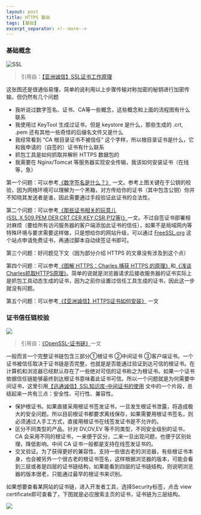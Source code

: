 ```yaml
---
layout: post
title: HTTPS 基础
tags: [基础]
excerpt_separator: <!--more-->
---
```


<!--more-->

### 基础概念

![SSL](http://imglf3.nosdn0.126.net/img/NUt6Tlg5Wm81QnhsTU41dUZUN0hOMFQyb0M0ZTlBK2EyN0FSZjNkL0JkU1c0WUdXdnhiNk9BPT0.png?imageView&thumbnail=1680x0&quality=100&stripmeta=0)

> 引用自：[【亚洲诚信】SSL证书工作原理](https://www.trustasia.com/ssl-work-principle)

这张图还是很通俗易懂，简单的说利用以上步骤传输对称加密的秘钥进行加密传输，但仍然有几个问题

- 我听说过数字签名、证书、CA等一些概念，这些概念和上面的流程图有什么联系
- 我使用过 KeyTool 生成过证书，但是 keystore 是什么，那些生成的 .crt, .pem 还有其他一些奇怪的后缀名文件又是什么
- 我经常看到 “CA 根目录证书不被信任” 这个字样，所以根目录证书是什么，它和我申请的（自签的）证书有什么联系
- 抓包工具是如何抓取并解析 HTTPS 数据包的
- 我需要在 Nginx/Tomcat 等服务器实现安全传输，我该如何安装证书（在线等，急）

第一个问题：可以参考[《数字签名是什么？》](http://www.ruanyifeng.com/blog/2011/08/what_is_a_digital_signature.html) 一文。参考上图关键在于公钥的校验，因为网络环境可以理解为一个黑箱，对方传给你的证书（其中包含公钥）你并不知晓其发送者是谁，因此需要通过手段验证此证书的合法性。

第二个问题：可以参考[《那些证书相关的玩意儿(SSL,X.509,PEM,DER,CRT,CER,KEY,CSR,P12等)》](https://www.cnblogs.com/guogangj/p/4118605.html)一文。不过自签证书部署相对麻烦（要给所有访问服务器的客户端添加此证书的信任），如果不是局域网内等特殊环境与要求需要这样做，只是想给你的网站升级，可以通过 [FreeSSL.org](https://freessl.cn/) 这个站点申请免费证书，再通过脚本自动续签证书即可。

第三个问题：好问题见下文（因为部分介绍 HTTPS 的文章没有涉及到这个点）

第四个问题：可以参考[《图解 HTTPS：Charles 捕获 HTTPS 的原理》](https://github.com/youngwind/blog/issues/108)和[《浅谈Charles抓取HTTPS原理》](https://www.jianshu.com/p/405f9d76f8c4)。简单的说就是浏览器请求后接收服务器的证书实际上是抓包工具动态生成的证书，因为之前你设置过信任工具生成的证书，因此这一步就没有问题。

第五个问题：可以参考[《【亚洲诚信】HTTPS证书如何安装》](https://www.trustasia.com/how-to-install-https-certificate) 一文

### 证书信任链校验

![](http://imglf6.nosdn0.126.net/img/NUt6Tlg5Wm81Qnk5dGlWYktnUGF3UWpJUC8vd2x4di8xS08wTHFIQzVxem4wdkxCcG9Gc2FnPT0.png?imageView&thumbnail=1680x0&quality=96&stripmeta=0)

> 引用自：[《OpenSSL-证书链》](https://blog.csdn.net/u011130578/article/details/76246863)一文

一般而言一个完整证书链包含三部分①根证书 ②中间证书 ③客户端证书。一个证书被信任取决于证书链是否完整，也就是是否能通过验证到达可信的根证书。在计算机和浏览器已经默认存在了一些绝对可信的证书称之为根证书。如果一个证书依据信任链能够最终到达根证书意味着此证书可信。所以一个问题就是为何需要中间证书，这里引用[【迅通诚信】SSL知识库-中间证书的使用](<https://www.myssl.cn/home/article-0406-42.html>) 文中的一个片段，总结起来一共有三点：安全性、可行性、兼容性。

- 保护根证书。如果直接采用根证书签发证书，一旦发生根证书泄露，将造成极大的安全问题。所以目前根证书都要求离线保存，如果需要用根证书签名，则必须通过人手工方式，直接用根证书在线签发证书是不允许的。
- 区分不同类型的产品。针对 DV,OV,EV 等不同类型，不同安全级别的证书，CA 会采用不同的根证书，一来便于区分，二来一旦出现问题，也便于区别处理，降低影响。中间 CA 证书一般都是支持在线签发证书的。
- 交叉验证。为了获得更好的兼容性，支持一些很古老的浏览器，有些根证书本身，也会被另外一个很古老的根证书签名，这样根据浏览器的版本，可能会看到三层或者是四层的证书链结构，如果能看到四层的证书链结构，则说明浏览器的版本很老，只能通过最早的根证书来识别。

如果想要查看某网站的证书链，进入开发者工具，选择Security标签，点击 view certificate即可查看了，下图就是必应搜索主页的证书，证书链为三层结构。

![](<https://i.imgur.com/1D67sid.jpg>)